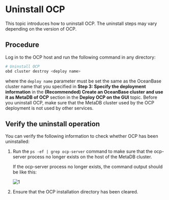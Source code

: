 # Uninstall OCP

This topic introduces how to uninstall OCP. The uninstall steps may vary depending on the version of OCP.

## Procedure

Log in to the OCP host and run the following command in any directory:

```bash
# Uninstall OCP
obd cluster destroy <deploy name>
```

where the `deploy name` parameter must be set the same as the OceanBase cluster name that you specified in **Step 3: Specify the deployment information** in the **(Recommended) Create an OceanBase cluster and use it as MetaDB of OCP** section in the **Deploy OCP on the GUI** topic. Before you uninstall OCP, make sure that the MetaDB cluster used by the OCP deployment is not used by other services.

## Verify the uninstall operation

You can verify the following information to check whether OCP has been uninstalled:

1. Run the `ps -ef | grep ocp-server` command to make sure that the ocp-server process no longer exists on the host of the MetaDB cluster.

   If the ocp-server process no longer exists, the command output should be like this:

   ![1](https://obbusiness-private.oss-cn-shanghai.aliyuncs.com/doc/img/ocp/403-ce/%E5%A4%B1%E8%B4%A5%E5%90%8E%E9%AA%8C%E8%AF%81.png)

2. Ensure that the OCP installation directory has been cleared.
